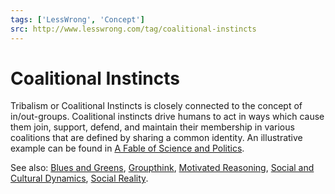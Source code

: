 ```yaml
---
tags: ['LessWrong', 'Concept']
src: http://www.lesswrong.com/tag/coalitional-instincts
---
```


# Coalitional Instincts
Tribalism or Coalitional Instincts is closely connected to the concept of in/out-groups. Coalitional instincts drive humans to act in ways which cause them join, support, defend, and maintain their membership in various coalitions that are defined by sharing a common identity. An illustrative example can be found in [A Fable of Science and Politics](https://www.lesswrong.com/posts/6hfGNLf4Hg5DXqJCF/a-fable-of-science-and-politics).

See also: [Blues and Greens](https://www.lesswrong.com/tag/blues-and-greens), [Groupthink](https://www.lesswrong.com/tag/groupthink), [Motivated Reasoning](https://www.lesswrong.com/tag/motivated-reasoning), [Social and Cultural Dynamics](https://www.lesswrong.com/tag/social-and-cultural-dynamics), [Social Reality](https://www.lesswrong.com/tag/social-reality).

